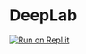 # DeepLab
[![Run on Repl.it](https://repl.it/badge/github/MachineLearning381/DeepLab)](https://repl.it/github/MachineLearning381/DeepLab)